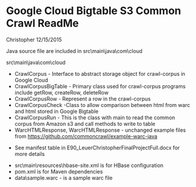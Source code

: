# Google Cloud Bigtable S3 Common Crawl ReadMe

Christopher 12/15/2015

Java source file are included in src\main\java\com\cloud

src\main\java\com\cloud
- CrawlCorpus - Interface to abstract storage object for crawl-corpus in Google Cloud
- CrawlCorpusBigTable - Primary class used for crawl-corpus programs include getRow, createRow, deleteRow 
- CrawlCorpusRow - Represent a row in the crawl-corpus
- CrawlCorpusCheck -Class to allow comparison between html from warc and html stored in Google Bigtable
- CrawlCorpusRun - This is the class with main to read the common corpus from Amazon s3 and call methods to write to table
- WarcHTMLResponse, WarcHTMLResponse - unchanged example files from  https://github.com/commoncrawl/example-warc-java
* See manifest table in E90_LeuerChristopherFinalProjectFull.docx for more details

- src\main\resources\hbase-site.xml is for HBase configuration
- pom.xml is for Maven dependencies
- data\sample.warc - is a sample warc file
